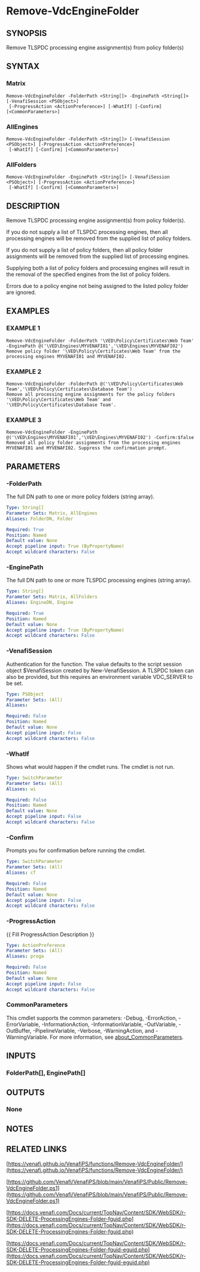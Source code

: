 # Remove-VdcEngineFolder

## SYNOPSIS
Remove TLSPDC processing engine assignment(s) from policy folder(s)

## SYNTAX

### Matrix
```
Remove-VdcEngineFolder -FolderPath <String[]> -EnginePath <String[]> [-VenafiSession <PSObject>]
 [-ProgressAction <ActionPreference>] [-WhatIf] [-Confirm] [<CommonParameters>]
```

### AllEngines
```
Remove-VdcEngineFolder -FolderPath <String[]> [-VenafiSession <PSObject>] [-ProgressAction <ActionPreference>]
 [-WhatIf] [-Confirm] [<CommonParameters>]
```

### AllFolders
```
Remove-VdcEngineFolder -EnginePath <String[]> [-VenafiSession <PSObject>] [-ProgressAction <ActionPreference>]
 [-WhatIf] [-Confirm] [<CommonParameters>]
```

## DESCRIPTION
Remove TLSPDC processing engine assignment(s) from policy folder(s).

If you do not supply a list of TLSPDC processing engines, then all processing engines will be removed from the supplied list of policy folders.

If you do not supply a list of policy folders, then all policy folder assignments will be removed from the supplied list of processing engines.

Supplying both a list of policy folders and processing engines will result in the removal of the specified engines from the list of policy folders.

Errors due to a policy engine not being assigned to the listed policy folder are ignored.

## EXAMPLES

### EXAMPLE 1
```
Remove-VdcEngineFolder -FolderPath '\VED\Policy\Certificates\Web Team' -EnginePath @('\VED\Engines\MYVENAFI01','\VED\Engines\MYVENAFI02')
Remove policy folder '\VED\Policy\Certificates\Web Team' from the processing engines MYVENAFI01 and MYVENAFI02.
```

### EXAMPLE 2
```
Remove-VdcEngineFolder -FolderPath @('\VED\Policy\Certificates\Web Team','\VED\Policy\Certificates\Database Team')
Remove all processing engine assignments for the policy folders '\VED\Policy\Certificates\Web Team' and '\VED\Policy\Certificates\Database Team'.
```

### EXAMPLE 3
```
Remove-VdcEngineFolder -EnginePath @('\VED\Engines\MYVENAFI01','\VED\Engines\MYVENAFI02') -Confirm:$false
Removed all policy folder assignments from the processing engines MYVENAFI01 and MYVENAFI02. Suppress the confirmation prompt.
```

## PARAMETERS

### -FolderPath
The full DN path to one or more policy folders (string array).

```yaml
Type: String[]
Parameter Sets: Matrix, AllEngines
Aliases: FolderDN, Folder

Required: True
Position: Named
Default value: None
Accept pipeline input: True (ByPropertyName)
Accept wildcard characters: False
```

### -EnginePath
The full DN path to one or more TLSPDC processing engines (string array).

```yaml
Type: String[]
Parameter Sets: Matrix, AllFolders
Aliases: EngineDN, Engine

Required: True
Position: Named
Default value: None
Accept pipeline input: True (ByPropertyName)
Accept wildcard characters: False
```

### -VenafiSession
Authentication for the function.
The value defaults to the script session object $VenafiSession created by New-VenafiSession.
A TLSPDC token can also be provided, but this requires an environment variable VDC_SERVER to be set.

```yaml
Type: PSObject
Parameter Sets: (All)
Aliases:

Required: False
Position: Named
Default value: None
Accept pipeline input: False
Accept wildcard characters: False
```

### -WhatIf
Shows what would happen if the cmdlet runs.
The cmdlet is not run.

```yaml
Type: SwitchParameter
Parameter Sets: (All)
Aliases: wi

Required: False
Position: Named
Default value: None
Accept pipeline input: False
Accept wildcard characters: False
```

### -Confirm
Prompts you for confirmation before running the cmdlet.

```yaml
Type: SwitchParameter
Parameter Sets: (All)
Aliases: cf

Required: False
Position: Named
Default value: None
Accept pipeline input: False
Accept wildcard characters: False
```

### -ProgressAction
{{ Fill ProgressAction Description }}

```yaml
Type: ActionPreference
Parameter Sets: (All)
Aliases: proga

Required: False
Position: Named
Default value: None
Accept pipeline input: False
Accept wildcard characters: False
```

### CommonParameters
This cmdlet supports the common parameters: -Debug, -ErrorAction, -ErrorVariable, -InformationAction, -InformationVariable, -OutVariable, -OutBuffer, -PipelineVariable, -Verbose, -WarningAction, and -WarningVariable. For more information, see [about_CommonParameters](http://go.microsoft.com/fwlink/?LinkID=113216).

## INPUTS

### FolderPath[], EnginePath[]
## OUTPUTS

### None
## NOTES

## RELATED LINKS

[https://venafi.github.io/VenafiPS/functions/Remove-VdcEngineFolder/](https://venafi.github.io/VenafiPS/functions/Remove-VdcEngineFolder/)

[https://github.com/Venafi/VenafiPS/blob/main/VenafiPS/Public/Remove-VdcEngineFolder.ps1](https://github.com/Venafi/VenafiPS/blob/main/VenafiPS/Public/Remove-VdcEngineFolder.ps1)

[https://docs.venafi.com/Docs/current/TopNav/Content/SDK/WebSDK/r-SDK-DELETE-ProcessingEngines-Folder-fguid.php](https://docs.venafi.com/Docs/current/TopNav/Content/SDK/WebSDK/r-SDK-DELETE-ProcessingEngines-Folder-fguid.php)

[https://docs.venafi.com/Docs/current/TopNav/Content/SDK/WebSDK/r-SDK-DELETE-ProcessingEngines-Folder-fguid-eguid.php](https://docs.venafi.com/Docs/current/TopNav/Content/SDK/WebSDK/r-SDK-DELETE-ProcessingEngines-Folder-fguid-eguid.php)

